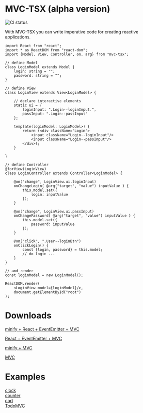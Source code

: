 # MVC-TSX  (alpha version)
![CI status](https://circleci.com/gh/eprincev-egor/mvc-tsx.svg?style=shield)

With MVC-TSX you can write imperative code for creating reactive applications.

```tsx
import React from "react";
import * as ReactDOM from "react-dom";
import {Model, View, Controller, on, arg} from "mvc-tsx";

// define Model
class LoginModel extends Model {
    login: string = "";
    password: string = "";
}

// define View
class LoginView extends View<LoginModel> {
    
    // declare interactive elements
    static ui = {
        loginInput: ".Login--loginInput.",
        passInput: ".Login--passInput"
    };

    template(loginModel: LoginModel>) {
        return (<div className="Login">
            <input className="Login--loginInput"/>
            <input className="Login--passInput"/>
        </div>);
    }

}

// define Controller
@forView(LoginView)
class LoginController extends Controller<LoginModel> {

    @on("change", LoginView.ui.loginInput)
    onChangeLogin( @arg("target", "value") inputValue ) {
        this.model.set({
            login: inputValue
        });
    }

    @on("change", LoginView.ui.passInput)
    onChangePassword( @arg("target", "value") inputValue ) {
        this.model.set({
            password: inputValue
        });
    }

    @on("click", ".User--loginBtn")
    onClickLogin() {
        const {login, password} = this.model;
        // do login ...
    }
}

// and render
const loginModel = new LoginModel();

ReactDOM.render(
    <LoginView model={loginModel}/>,
    document.getElementById("root")
);

```

# Downloads

[minify + React + EventEmitter + MVC](https://raw.githubusercontent.com/eprincev-egor/mvc-tsx/master/bundle/mvc-and-deps.min.js)  

[React + EventEmitter + MVC](https://raw.githubusercontent.com/eprincev-egor/mvc-tsx/master/bundle/mvc-and-deps.full.js)  

[minify + MVC](https://raw.githubusercontent.com/eprincev-egor/mvc-tsx/master/bundle/only-mvc.min.js)  

[MVC](https://raw.githubusercontent.com/eprincev-egor/mvc-tsx/master/bundle/only-mvc.full.js)  

# Examples
[clock](https://github.com/eprincev-egor/mvc-tsx/tree/master/examples/clock)  
[counter](https://github.com/eprincev-egor/mvc-tsx/tree/master/examples/counter)  
[cart](https://github.com/eprincev-egor/mvc-tsx/tree/master/examples/cart)  
[TodoMVC](https://github.com/eprincev-egor/mvc-tsx/tree/master/examples/TodoMVC)  
